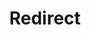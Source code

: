 ﻿---
layout: src/layouts/Redirect.astro
title: Redirect
redirect: https://octopus.com/docs/runbooks/runbook-examples/databases/backup-mssql-database
pubDate:  2023-01-01
navSearch: false
navSitemap: false
navMenu: false
---
